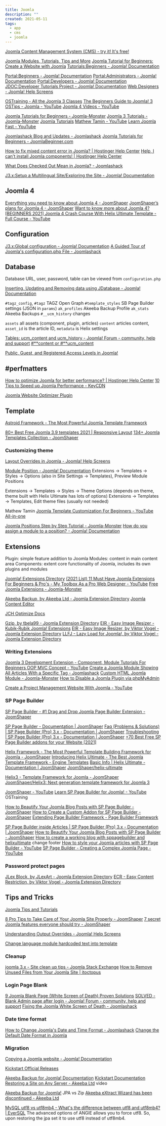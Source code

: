 ```yaml
---
title: Joomla
description: ""
created: 2021-05-11
tags:
  - app
  - cms
  - joomla
---
```


[Joomla Content Management System (CMS) - try it! It's free!](https://www.joomla.org/)

[Joomla Modules, Tutorials, Tips and More](https://www.collectiveray.com/joomla/)
[Joomla Tutorial for Beginners: Create a Website with Joomla](https://www.hostinger.com/tutorials/joomla/)
[Tutorials:Beginners - Joomla! Documentation](https://docs.joomla.org/Tutorials:Beginners)

[Portal:Beginners - Joomla! Documentation](https://docs.joomla.org/Portal:Beginners)
[Portal:Administrators - Joomla! Documentation](https://docs.joomla.org/Portal:Administrators)
[Portal:Developers - Joomla! Documentation](https://docs.joomla.org/Portal:Developers)
[JDOC:Developer Tutorials Project - Joomla! Documentation](https://docs.joomla.org/JDOC:Developer_Tutorials_Project)
[Web Designers - Joomla! Help Screens](https://help.joomla.org/proxy?keyref=Web_designers)

[OSTraining - All the Joomla 3 Classes](https://www.ostraining.com/joomla-classes/)
[The Beginners Guide to Joomla! 3](https://www.ostraining.com/class/beginner/)
[OSTips - Joomla - YouTube](https://www.youtube.com/playlist?list=PLtaXuX0nEZk84e2Fz3L9aYPw1t3Dhfmu1)
[Joomla 4 Videos - YouTube](https://www.youtube.com/playlist?list=PLtaXuX0nEZk-dNA7vTWhkco-b0VFIpokS)

[Joomla Tutorials for Beginners - Joomla-Monster](https://www.joomla-monster.com/documentation/joomla-basics)
[Joomla 3 Tutorials - Joomla-Monster](https://www.joomla-monster.com/documentation/joomla-tutorials)
[Joomla Tutorials](https://www.ostraining.com/blog/joomla-cms/)
[Mathew Tamin - YouTube](https://www.youtube.com/channel/UC0yZWSfMOzd4Wj3seG7h33g)
[Learn Joomla Fast - YouTube](https://www.youtube.com/@LearnJoomlaFast)

[Joomlashack Blog and Updates - Joomlashack](https://www.joomlashack.com/blog/)
[Joomla Tutorials for Beginners - JoomlaBeginner.com](https://www.joomlabeginner.com/)

[How to fix mixed content error in Joomla? | Hostinger Help Center](https://support.hostinger.com/en/articles/4468940-how-to-fix-mixed-content-error-in-joomla)
[Help, I can't install Joomla components! | Hostinger Help Center](https://support.hostinger.com/en/articles/1583388-help-i-can-t-install-joomla-components)

[What Does Checked Out Mean in Joomla? - Joomlashack](https://www.joomlashack.com/blog/joomla/what-does-checked-out-mean-in-joomla/)

[J3.x:Setup a Multilingual Site/Exploring the Site - Joomla! Documentation](https://docs.joomla.org/Special:MyLanguage/J3.x:Setup_a_Multilingual_Site/Exploring_the_Site)

## Joomla 4

[Everything you need to know about Joomla 4 - JoomShaper](https://www.joomshaper.com/blog/everything-you-need-to-know-about-joomla-4)
[JoomShaper’s plans for Joomla 4 - JoomShaper](https://www.joomshaper.com/blog/joomshaper-s-plans-for-joomla-4)
[Want to know more about Joomla 4?](https://www.ostraining.com/blog/joomla-cms/want-to-know-more-about-joomla-4/)
[[BEGINNERS 2021] Joomla 4 Crash Course With Helix Ultimate Template - Full Course - YouTube](https://www.youtube.com/watch?v=9wJ3QKg6oBY)

## Configuration

[J3.x:Global configuration - Joomla! Documentation](https://docs.joomla.org/J3.x:Global_configuration)
[A Guided Tour of Joomla's configuration.php File - Joomlashack](https://www.joomlashack.com/blog/joomla/guided-tour-your-joomla-configurationphp-file/)

## Database

Database URL, user, password, table can be viewed from `configuration.php`

[Inserting, Updating and Removing data using JDatabase - Joomla! Documentation](https://docs.joomla.org/Inserting,_Updating_and_Removing_data_using_JDatabase)

`#tagz_config`, `#tagz` TAGZ Open Graph
`#template_styles` SB Page Builder settings (JSON in `params`)
`ak_profiles` Akeeba Backup Profile
`ak_stats` Akeeba Backups
`#__ucm_history` changes

`assets` all assets (component, plugin, articles)
`content` articles content, `asset_id` is the article ID, `metadata` is Helix settings

[Tables: ucm_content and ucm_history - Joomla! Forum - community, help and support](https://forum.joomla.org/viewtopic.php?f=708&t=973112)
[#**content or #**ucm_content](https://groups.google.com/g/joomla-dev-general/c/ft0Nxg2aPGM)

[Public, Guest, and Registered Access Levels in Joomla!](https://www.ostraining.com/blog/joomla-cms/public-guest-and-registered-access-levels-in-joomla/)

## #perfmatters

[How to optimize Joomla for better performance? | Hostinger Help Center](https://support.hostinger.com/en/articles/1583368-how-to-optimize-joomla-for-better-performance)
[10 Tips to Speed up Joomla Performance - KeyCDN](https://www.keycdn.com/blog/speed-up-joomla)

[Joomla Website Optimizer Plugin](https://tbela99.github.io/gzip/#/./)

## Template

[Astroid Framework - The Most Powerful Joomla Template Framework](https://www.joomdev.com/astroid)

[80+ Best Free Joomla 3.9 templates 2021 | Responsive Layout](https://enginetemplates.com/free-joomla-templates/)
[134+ Joomla Templates Collection - JoomShaper](https://www.joomshaper.com/joomla-templates)

### Customizing theme

[Layout Overrides in Joomla - Joomla! Help Screens](https://help.joomla.org/proxy?keyref=Layout_Overrides_in_Joomla)

[Module Position - Joomla! Documentation](https://docs.joomla.org/Module_Position)
Extensions -> Templates -> Styles -> Options (also in Site Settings -> Templates), Preview Module Positions

Extensions -> Templates -> Styles -> Theme Options (depends on theme, theme built with Helix Ultimate has lots of options)
Extensions -> Templates -> Templates, Edit theme files (usually not needed)

Mathew Tamin
[Joomla Template Customization For Beginners - YouTube](https://www.youtube.com/playlist?list=PL43bbfiC0wjidEijzs1G_urglUT3OtA2f) [All-in-one](https://www.youtube.com/watch?v=UT6N79P_iyI)

[Joomla Positions Step by Step Tutorial - Joomla-Monster](https://www.joomla-monster.com/documentation/joomla-basics/joomla-positions)
[How do you assign a module to a position? - Joomla! Documentation](https://docs.joomla.org/How_do_you_assign_a_module_to_a_position%3F)

## Extensions

Plugin: simple feature addition to Joomla
Modules: content in main content area
Components: extent core functionality of Joomla, includes its own plugins and modules

[Joomla! Extensions Directory](https://extensions.joomla.org/)
[(2021 List) 11 Must Have Joomla Extensions For Beginners & Pro's - My Toolbox As a Pro Web Designer - YouTube](https://www.youtube.com/watch?v=XLTJHs9IsT8)
[Free Joomla Extensions - Joomla-Monster](https://www.joomla-monster.com/joomla-modules)

[Akeeba Backup, by Akeeba Ltd - Joomla Extension Directory](https://extensions.joomla.org/extension/akeeba-backup/)
[Joomla Content Editor](https://www.joomlacontenteditor.net/)

[JCH Optimize Docs](https://www.jch-optimize.net/documentation.html)

[Gzip, by tbela99 - Joomla Extension Directory](https://extensions.joomla.org/extension/gzip/)
[EIR - Easy Image Resizer - Kubik-Rubik Joomla! Extensions](https://kubik-rubik.de/eir-easy-image-resizer)
[EIR - Easy Image Resizer, by Viktor Vogel - Joomla Extension Directory](https://extensions.joomla.org/extension/eir-easy-image-resizer/)
[LLFJ - Lazy Load for Joomla!, by Viktor Vogel - Joomla Extension Directory](https://extensions.joomla.org/extension/core-enhancements/performance/lazy-load-for-joomla/)

### Writing Extensions

[Joomla 3 Development Extension - Component, Module Tutorials For Beginners OOP MVC Concept - YouTube](https://www.youtube.com/playlist?list=PLLi1ciqQAf8QwFHLQmVsrU7QuDXqJntyC)
[Create a Joomla Module Showing All Articles With a Specific Tag - Joomlashack](https://www.joomlashack.com/blog/tutorials/filter-articles-by-tags/)
[Custom HTML Joomla Module - Joomla-Monster](https://www.joomla-monster.com/documentation/joomla-basics/how-to-create-a-custom-html-module)
[How to Disable a Joomla Plugin via phpMyAdmin](https://www.ostraining.com/blog/joomla-cms/how-to-disable-a-joomla-plugin-via-phpmyadmin/)

[Create a Project Management Website With Joomla - YouTube](https://www.youtube.com/playlist?list=PL43bbfiC0wjgo2Nhb_IApfoNLaubjcHvZ)

### SP Page Builder

[SP Page Builder - #1 Drag and Drop Joomla Page Builder Extension - JoomShaper](https://www.joomshaper.com/page-builder)

[SP Page Builder - Documentation | JoomShaper](https://www.joomshaper.com/documentation/sp-page-builder)
[Faq (Problems & Solutions) | SP Page Builder (Pro) 3.x - Documentation | JoomShaper](https://www.joomshaper.com/documentation/sp-page-builder/sp-page-builder-3/faq-problems-solution)
[Troubleshooting | SP Page Builder (Pro) 3.x - Documentation | JoomShaper](https://www.joomshaper.com/documentation/sp-page-builder/sp-page-builder-3/troubleshooting)
[+70 Best Free SP Page Builder addons for your Website [2021]](https://elfsight.com/sp-page-builder-addons/)

[Helix Framework - The Most Powerful Template Building Framework for Joomla - JoomShaper](https://www.joomshaper.com/helix)
[Introducing Helix Ultimate - The Best Joomla Template Framework - Engine Templates](https://enginetemplates.com/introducing-helix-ultimate-the-best-joomla-template-framework/)
[Basic Info | Helix Ultimate - Documentation | JoomShaper](https://www.joomshaper.com/documentation/helix-framework/helixultimate)
[JoomShaper/helix-ultimate](https://github.com/JoomShaper/helix-ultimate)

[Helix3 - Template Framework for Joomla - JoomShaper](https://www.joomshaper.com/joomla-templates/helix3)
[JoomShaper/Helix3: Next generation template framework for Joomla 3](https://github.com/JoomShaper/Helix3)

[JoomShaper - YouTube](https://www.youtube.com/channel/UCycFHwV8tCI2ic0yM7unnWw)
[Learn SP Page Builder for Joomla! - YouTube](https://www.youtube.com/playlist?list=PLtaXuX0nEZk93IWlTApFmAbsKNan0GxXx) OSTraining

[How to Beautify Your Joomla Blog Posts with SP Page Builder - JoomShaper](https://www.joomshaper.com/blog/beautify-your-joomla-blog-posts-with-sp-page-builder)
[How to Create a Custom Addon for SP Page Builder - JoomShaper](https://www.joomshaper.com/blog/how-to-create-a-custom-addon-for-sp-page-builder)
[Extending Page Builder Framework - Page Builder Framework](https://wp-pagebuilderframework.com/extend-page-builder-framework/)

[SP Page Builder inside Articles | SP Page Builder (Pro) 3.x - Documentation | JoomShaper](https://www.joomshaper.com/documentation/sp-page-builder/sp-page-builder-3/sp-page-builder-inside-articles)
[How to Beautify Your Joomla Blog Posts with SP Page Builder - JoomShaper](https://www.joomshaper.com/blog/beautify-your-joomla-blog-posts-with-sp-page-builder)
[How to create a working blog with sppagebuilder and helixultimate](https://archive.joomshaper.com/forums/how-to-create-a-working-blog-with-sppagebuilder-and-helixultimate#reply-212841) change footer
[How to style your Joomla articles with SP Page Builder - YouTube](https://www.youtube.com/watch?v=5iMhSkDNABk)
[SP Page Builder - Creating a Complex Joomla Page - YouTube](https://www.youtube.com/watch?v=dqRzj05CySA)

### Password protect pages

[JLex Block, by JLexArt - Joomla Extension Directory](https://extensions.joomla.org/extension/jlex-block/)
[ECR - Easy Content Restriction, by Viktor Vogel - Joomla Extension Directory](https://extensions.joomla.org/extension/ecr-easy-content-restriction/)

## Tips and Tricks

[Joomla Tips and Tutorials](https://www.joomladevs.com/blog)

[8 Pro Tips to Take Care of Your Joomla Site Properly - JoomShaper](https://www.joomshaper.com/blog/8-pro-tips-to-take-care-of-your-joomla-site-properly)
[7 secret Joomla features everyone should try - JoomShaper](https://www.joomshaper.com/blog/7-secret-joomla-features-everyone-should-try)

[Understanding Output Overrides - Joomla! Help Screens](https://help.joomla.org/proxy?keyref=Understanding_Output_Overrides)

[Change language module hardcoded text into template](https://archive.joomshaper.com/forums/change-language-module-hardcoded-text-into-template)

### Cleanup

[joomla 3.x - Site clean up tips - Joomla Stack Exchange](https://joomla.stackexchange.com/questions/15009/site-clean-up-tips)
[How to Remove Unused Files from Your Joomla Site | itoctopus](https://www.itoctopus.com/how-to-remove-unused-files-from-your-joomla-site)

### Login Page Blank

[9 Joomla Blank Page (White Screen of Death) Proven Solutions](https://www.collectiveray.com/joomla-blank-page)
[SOLVED - Blank Admin page after login - Joomla! Forum - community, help and support](https://forum.joomla.org/viewtopic.php?t=903405)
[Fixing the Joomla White Screen of Death - Joomlashack](https://www.joomlashack.com/blog/joomla/white-screen-of-death/)

### Date time format

[How to Change Joomla's Date and Time Format - Joomlashack](https://www.joomlashack.com/blog/joomla/change-joomla-s-date-format/)
[Change the Default Date Format in Joomla](https://www.ostraining.com/blog/joomla-cms/how-to-change-the-date-format-in-joomla/)

### Migration

[Copying a Joomla website - Joomla! Documentation](https://docs.joomla.org/Copying_a_Joomla_website)

[Kickstart Official Releases](https://www.akeeba.com/download/official/akeeba-kickstart.html)

[Akeeba Backup for Joomla! Documentation](https://www.akeeba.com/documentation/akeeba-backup-documentation.html)
[Kickstart Documentation](https://www.akeeba.com/documentation/akeeba-kickstart-documentation.html)
[Restoring a Site on Any Server - Akeeba Ltd](https://www.akeeba.com/videos/1212-akeeba-backup/1618-abtc04-restore-site-new-server.html) video

[Akeeba Backup for Joomla!](https://www.akeeba.com/support/akeeba-backup-3x/Ticket/8995:jpa-versa-zip-backup-files.html) JPA vs Zip
[Akeeba eXtract Wizard has been discontinued - Akeeba Ltd](https://www.akeeba.com/news/1724-akeeba-extract-wizard-has-been-discontinued.html)

[MySQL utf8 vs utf8mb4 - What's the difference between utf8 and utf8mb4? | EverSQL](https://www.eversql.com/mysql-utf8-vs-utf8mb4-whats-the-difference-between-utf8-and-utf8mb4/)
The advanced options of ANGIE allows you to force utf8. So, upon restoring the jpa set it to use utf8 instead of utf8mb4.
